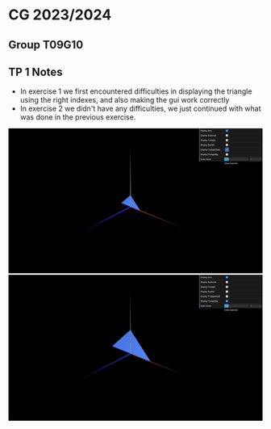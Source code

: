 # CG 2023/2024

## Group T09G10

## TP 1 Notes

- In exercise 1 we first encountered difficulties in displaying the triangle using the right indexes, and also making the gui work correctly
- In exercise 2 we didn't have any difficulties, we just continued with what was done in the previous exercise.

![Screenshot 1](screenshots/CG-t09g10-tp1-1.png)
![Screenshot 2](screenshots/CG-t09g10-tp1-2.png)

